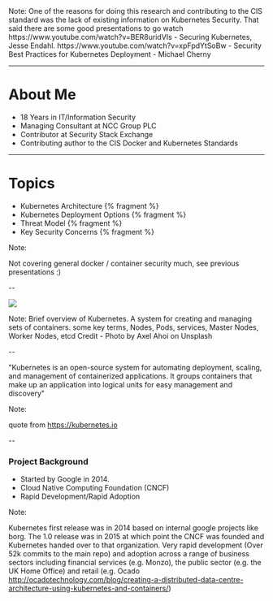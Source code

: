 <section data-background-image="images/title.jpg">
</section>
Note: One of the reasons for doing this research and contributing to the CIS standard was the lack of existing information on Kubernetes Security.  That said there are some good presentations to go watch https://www.youtube.com/watch?v=BER8uridVIs - Securing Kubernetes, Jesse Endahl. https://www.youtube.com/watch?v=xpFpdYtSoBw - Security Best Practices for Kubernetes Deployment - Michael Cherny

---

# About Me

 - 18 Years in IT/Information Security
 - Managing Consultant at NCC Group PLC
 - Contributor at Security Stack Exchange
 - Contributing author to the CIS Docker and Kubernetes Standards

---

# Topics

* Kubernetes Architecture {% fragment %}
* Kubernetes Deployment Options {% fragment %}
* Threat Model {% fragment %}
* Key Security Concerns {% fragment %}

Note:

Not covering general docker / container security much, see previous presentations :)

--

<image src="/images/what-is-kubernetes.jpg"/>

Note: Brief overview of Kubernetes.  A system for creating and managing sets of containers.  some key terms, Nodes, Pods, services, Master Nodes, Worker Nodes, etcd
Credit - Photo by Axel Ahoi on Unsplash

--

"Kubernetes is an open-source system for automating deployment, scaling, and management of containerized applications. It groups containers that make up an application into logical units for easy management and discovery"

Note:

quote from https://kubernetes.io 

--

### Project Background

* Started by Google in 2014.
* Cloud Native Computing Foundation (CNCF)
* Rapid Development/Rapid Adoption

Note:

Kubernetes first release was in 2014 based on internal google projects like borg.  The 1.0 release was in 2015 at which point the CNCF was founded and Kubernetes handed over to that organization.  Very rapid development (Over 52k commits to the main repo) and adoption across a range of business sectors including financial services (e.g. Monzo), the public sector (e.g. the UK Home Office) and retail (e.g. Ocado http://ocadotechnology.com/blog/creating-a-distributed-data-centre-architecture-using-kubernetes-and-containers/)
